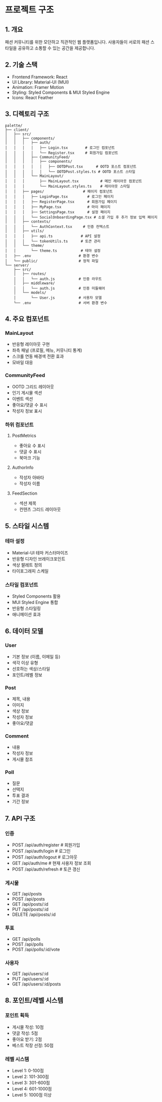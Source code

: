 # 프로젝트 구조

## 1. 개요
패션 커뮤니티를 위한 모던하고 직관적인 웹 플랫폼입니다. 사용자들이 서로의 패션 스타일을 공유하고 소통할 수 있는 공간을 제공합니다.

## 2. 기술 스택
- Frontend Framework: React
- UI Library: Material-UI (MUI)
- Animation: Framer Motion
- Styling: Styled Components & MUI Styled Engine
- Icons: React Feather

## 3. 디렉토리 구조

```
palette/
├── client/
│   ├── src/
│   │   ├── components/
│   │   │   ├── auth/
│   │   │   │   ├── Login.tsx        # 로그인 컴포넌트
│   │   │   │   └── Register.tsx     # 회원가입 컴포넌트
│   │   │   ├── CommunityFeed/
│   │   │   │   ├── components/
│   │   │   │   │   ├── OOTDPost.tsx      # OOTD 포스트 컴포넌트
│   │   │   │   │   └── OOTDPost.styles.ts # OOTD 포스트 스타일
│   │   │   └── MainLayout/
│   │   │       ├── MainLayout.tsx          # 메인 레이아웃 컴포넌트
│   │   │       └── MainLayout.styles.ts    # 레이아웃 스타일
│   │   ├── pages/                  # 페이지 컴포넌트
│   │   │   ├── LoginPage.tsx         # 로그인 페이지
│   │   │   ├── RegisterPage.tsx      # 회원가입 페이지
│   │   │   ├── MyPage.tsx            # 마이 페이지
│   │   │   ├── SettingsPage.tsx      # 설정 페이지
│   │   │   └── SocialOnboardingPage.tsx # 소셜 가입 후 추가 정보 입력 페이지
│   │   ├── contexts/
│   │   │   └── AuthContext.tsx     # 인증 컨텍스트
│   │   ├── utils/
│   │   │   ├── api.ts             # API 설정
│   │   │   └── tokenUtils.ts      # 토큰 관리
│   │   └── theme/
│   │       └── theme.ts           # 테마 설정
│   ├── .env                      # 환경 변수
│   └── public/                   # 정적 파일
└── server/
    ├── src/
    │   ├── routes/
    │   │   └── auth.js           # 인증 라우트
    │   ├── middleware/
    │   │   └── auth.js           # 인증 미들웨어
    │   └── models/
    │       └── User.js           # 사용자 모델
    └── .env                      # 서버 환경 변수
```

## 4. 주요 컴포넌트

### MainLayout
- 반응형 레이아웃 구현
- 좌측 패널 (프로필, 메뉴, 커뮤니티 통계)
- 스크롤 연동 배경색 전환 효과
- 모바일 대응

### CommunityFeed
- OOTD 그리드 레이아웃
- 인기 게시물 섹션
- 이벤트 섹션
- 좋아요/댓글 수 표시
- 작성자 정보 표시

### 하위 컴포넌트
1. PostMetrics
   - 좋아요 수 표시
   - 댓글 수 표시
   - 북마크 기능

2. AuthorInfo
   - 작성자 아바타
   - 작성자 이름

3. FeedSection
   - 섹션 제목
   - 컨텐츠 그리드 레이아웃

## 5. 스타일 시스템

### 테마 설정
- Material-UI 테마 커스터마이즈
- 반응형 디자인 브레이크포인트
- 색상 팔레트 정의
- 타이포그래피 스케일

### 스타일 컴포넌트
- Styled Components 활용
- MUI Styled Engine 통합
- 반응형 스타일링
- 애니메이션 효과

## 6. 데이터 모델

### User
- 기본 정보 (이름, 이메일 등)
- 색각 이상 유형
- 선호하는 색상/스타일
- 포인트/레벨 정보

### Post
- 제목, 내용
- 이미지
- 색상 정보
- 작성자 정보
- 좋아요/댓글

### Comment
- 내용
- 작성자 정보
- 게시물 참조

### Poll
- 질문
- 선택지
- 투표 결과
- 기간 정보

## 7. API 구조

### 인증
- POST /api/auth/register  # 회원가입
- POST /api/auth/login    # 로그인
- POST /api/auth/logout   # 로그아웃
- GET /api/auth/me       # 현재 사용자 정보 조회
- POST /api/auth/refresh # 토큰 갱신

### 게시물
- GET /api/posts
- POST /api/posts
- GET /api/posts/:id
- PUT /api/posts/:id
- DELETE /api/posts/:id

### 투표
- GET /api/polls
- POST /api/polls
- POST /api/polls/:id/vote

### 사용자
- GET /api/users/:id
- PUT /api/users/:id
- GET /api/users/:id/posts

## 8. 포인트/레벨 시스템

### 포인트 획득
- 게시물 작성: 10점
- 댓글 작성: 5점
- 좋아요 받기: 2점
- 베스트 착장 선정: 50점

### 레벨 시스템
- Level 1: 0-100점
- Level 2: 101-300점
- Level 3: 301-600점
- Level 4: 601-1000점
- Level 5: 1000점 이상 